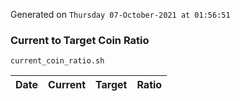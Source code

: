 Generated on `Thursday 07-October-2021 at 01:56:51`

### Current to Target Coin Ratio
`current_coin_ratio.sh`

Date|Current|Target|Ratio
---|---|---|---
